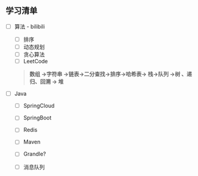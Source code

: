 ## 学习清单

- [ ] 算法 - bilibili

  - [ ] 排序
  - [ ] 动态规划
  - [ ] 贪心算法
  - [ ] LeetCode 

  >  **数组 ->字符串 ->链表->二分查找->排序->哈希表-> 栈->队列 ->树 、递归、回溯 -> 堆**

- [ ] Java

  - [ ] SpringCloud

  - [ ] SpringBoot

  - [ ] Redis

  - [ ] Maven

  - [ ] Grandle?

  - [ ] 消息队列

    